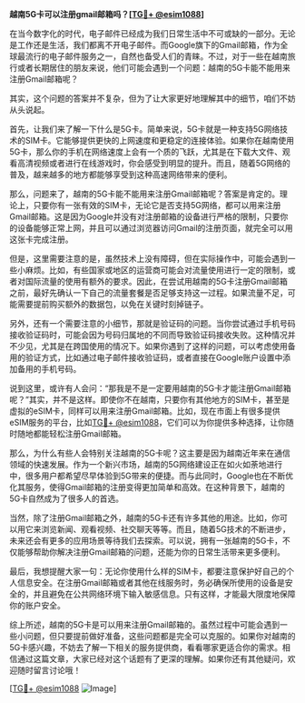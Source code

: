**越南5G卡可以注册gmail邮箱吗？[[TG💪+ @esim1088](https://t.me/s/esim1088)]**

在当今数字化的时代，电子邮件已经成为我们日常生活中不可或缺的一部分。无论是工作还是生活，我们都离不开电子邮件。而Google旗下的Gmail邮箱，作为全球最流行的电子邮件服务之一，自然也备受人们的青睐。不过，对于一些在越南旅行或者长期居住的朋友来说，他们可能会遇到一个问题：越南的5G卡能不能用来注册Gmail邮箱呢？

其实，这个问题的答案并不复杂，但为了让大家更好地理解其中的细节，咱们不妨从头说起。

首先，让我们来了解一下什么是5G卡。简单来说，5G卡就是一种支持5G网络技术的SIM卡。它能够提供更快的上网速度和更稳定的连接体验。如果你在越南使用5G卡，那么你的手机在网络速度上会有一个质的飞跃，尤其是在下载大文件、观看高清视频或者进行在线游戏时，你会感受到明显的提升。而且，随着5G网络的普及，越来越多的地方都能够享受到这种高速网络带来的便利。

那么，问题来了，越南的5G卡能不能用来注册Gmail邮箱呢？答案是肯定的。理论上，只要你有一张有效的SIM卡，无论它是否支持5G网络，都可以用来注册Gmail邮箱。这是因为Google并没有对注册邮箱的设备进行严格的限制，只要你的设备能够正常上网，并且可以通过浏览器访问Gmail的注册页面，就完全可以用这张卡完成注册。

但是，这里需要注意的是，虽然技术上没有障碍，但在实际操作中，可能会遇到一些小麻烦。比如，有些国家或地区的运营商可能会对流量使用进行一定的限制，或者对国际流量的使用有额外的要求。因此，在尝试用越南的5G卡注册Gmail邮箱之前，最好先确认一下自己的流量套餐是否足够支持这一过程。如果流量不足，可能需要提前购买额外的数据包，以免在关键时刻掉链子。

另外，还有一个需要注意的小细节，那就是验证码的问题。当你尝试通过手机号码接收验证码时，可能会因为号码归属地的不同而导致验证码接收失败。这种情况并不少见，尤其是在跨国使用的情况下。如果你遇到了这样的问题，可以考虑使用备用的验证方式，比如通过电子邮件接收验证码，或者直接在Google账户设置中添加备用的手机号码。

说到这里，或许有人会问：“那我是不是一定要用越南的5G卡才能注册Gmail邮箱呢？”其实，并不是这样。即使你不在越南，只要你有其他地方的SIM卡，甚至是虚拟的eSIM卡，同样可以用来注册Gmail邮箱。比如，现在市面上有很多提供eSIM服务的平台，比如[TG💪+ @esim1088](https://t.me/s/esim1088)，它们可以为你提供多种选择，让你随时随地都能轻松注册Gmail邮箱。

那么，为什么有些人会特别关注越南的5G卡呢？这主要是因为越南近年来在通信领域的快速发展。作为一个新兴市场，越南的5G网络建设正在如火如荼地进行中，很多用户都希望尽早体验到5G带来的便捷。而与此同时，Google也在不断优化其服务，使得Gmail邮箱的注册变得更加简单和高效。在这种背景下，越南的5G卡自然成为了很多人的首选。

当然，除了注册Gmail邮箱之外，越南的5G卡还有许多其他的用途。比如，你可以用它来浏览新闻、观看视频、社交聊天等等。而且，随着5G技术的不断进步，未来还会有更多的应用场景等待我们去探索。可以说，拥有一张越南的5G卡，不仅能够帮助你解决注册Gmail邮箱的问题，还能为你的日常生活带来更多便利。

最后，我想提醒大家一句：无论你使用什么样的SIM卡，都要注意保护好自己的个人信息安全。在注册Gmail邮箱或者其他在线服务时，务必确保所使用的设备是安全的，并且避免在公共网络环境下输入敏感信息。只有这样，才能最大限度地保障你的账户安全。

综上所述，越南的5G卡是可以用来注册Gmail邮箱的。虽然过程中可能会遇到一些小问题，但只要提前做好准备，这些问题都是完全可以克服的。如果你对越南的5G卡感兴趣，不妨去了解一下相关的服务提供商，看看哪家更适合你的需求。相信通过这篇文章，大家已经对这个话题有了更深的理解。如果你还有其他疑问，欢迎随时留言讨论哦！

[[TG💪+ @esim1088](https://t.me/s/esim1088) ![Image](https://i.postimg.cc/4NQfJmqS/Snipaste-2025-05-13-00-14-12.png)]